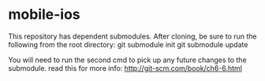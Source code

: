mobile-ios
==========
This repository has dependent submodules.  After cloning, be sure to run the following from the root directory:
git submodule init
git submodule update

You will need to run the second cmd to pick up any future changes to the submodule.
read this for more info: http://git-scm.com/book/ch6-6.html


